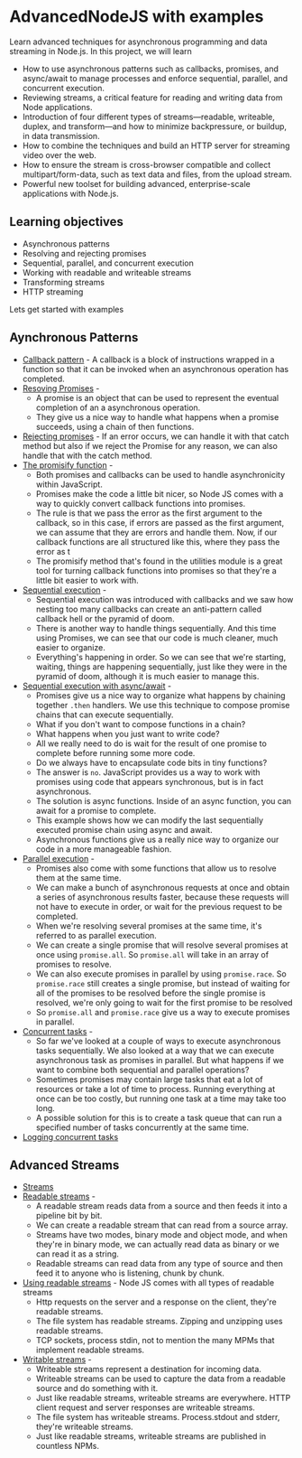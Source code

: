 # AdvancedNodeJS with examples

Learn advanced techniques for asynchronous programming and data streaming in Node.js.
In this project, we will learn

- How to use asynchronous patterns such as callbacks, promises, and async/await to manage processes and enforce sequential, parallel, and concurrent execution.
- Reviewing streams, a critical feature for reading and writing data from Node applications.
- Introduction of four different types of streams—readable, writeable, duplex, and transform—and how to minimize backpressure, or buildup, in data transmission.
- How to combine the techniques and build an HTTP server for streaming video over the web.
- How to ensure the stream is cross-browser compatible and collect multipart/form-data, such as text data and files, from the upload stream.
- Powerful new toolset for building advanced, enterprise-scale applications with Node.js.

## Learning objectives

- Asynchronous patterns
- Resolving and rejecting promises
- Sequential, parallel, and concurrent execution
- Working with readable and writeable streams
- Transforming streams
- HTTP streaming

Lets get started with examples

## Aynchronous Patterns

- [Callback pattern](AsynchromousPatterns/callback-patterns/index.js) - A callback is a block of instructions wrapped in a function so that it can be invoked when an asynchronous operation has completed.
- [Resoving Promises](AsynchromousPatterns/resolving-promises/index.js) -
  - A promise is an object that can be used to represent the eventual completion of an a asynchronous operation.
  - They give us a nice way to handle what happens when a promise succeeds, using a chain of then functions.
- [Rejecting promises](AsynchromousPatterns/rejecting-promises/index.js) - If an error occurs, we can handle it with that catch method but also if we reject the Promise for any reason, we can also handle that with the catch method.
- [The promisify function](AsynchromousPatterns/promisify-function/index.js) -
  - Both promises and callbacks can be used to handle asynchronicity within JavaScript.
  - Promises make the code a little bit nicer, so Node JS comes with a way to quickly convert callback functions into promises.
  - The rule is that we pass the error as the first argument to the callback, so in this case, if errors are passed as the first argument, we can assume that they are errors and handle them. Now, if our callback functions are all structured like this, where they pass the error as t
  - The promisify method that's found in the utilities module is a great tool for turning callback functions into promises so that they're a little bit easier to work with.
- [Sequential execution](AsynchromousPatterns/sequential-execution/index.js) -
  - Sequential execution was introduced with callbacks and we saw how nesting too many callbacks can create an anti-pattern called callback hell or the pyramid of doom.
  - There is another way to handle things sequentially. And this time using Promises, we can see that our code is much cleaner, much easier to organize.
  - Everything's happening in order. So we can see that we're starting, waiting, things are happening sequentially, just like they were in the pyramid of doom, although it is much easier to manage this.
- [Sequential execution with async/await](AsynchromousPatterns/sequential-execution-with-async-await) -
  - Promises give us a nice way to organize what happens by chaining together `.then` handlers. We use this technique to compose promise chains that can execute sequentially.
  - What if you don't want to compose functions in a chain?
  - What happens when you just want to write code?
  - All we really need to do is wait for the result of one promise to complete before running some more code.
  - Do we always have to encapsulate code bits in tiny functions?
  - The answer is `no`. JavaScript provides us a way to work with promises using code that appears synchronous, but is in fact asynchronous.
  - The solution is async functions. Inside of an async function, you can await for a promise to complete.
  - This example shows how we can modify the last sequentially executed promise chain using async and await.
  - Asynchronous functions give us a really nice way to organize our code in a more manageable fashion.
- [Parallel execution](AsynchromousPatterns/parallel-execution/index.js) -
  - Promises also come with some functions that allow us to resolve them at the same time.
  - We can make a bunch of asynchronous requests at once and obtain a series of asynchronous results faster, because these requests will not have to execute in order, or wait for the previous request to be completed.
  - When we're resolving several promises at the same time, it's referred to as parallel execution.
  - We can create a single promise that will resolve several promises at once using `promise.all`. So `promise.all` will take in an array of promises to resolve.
  - We can also execute promises in parallel by using `promise.race`. So `promise.race` still creates a single promise, but instead of waiting for all of the promises to be resolved before the single promise is resolved, we're only going to wait for the first promise to be resolved
  - So `promise.all` and `promise.race` give us a way to execute promises in parallel.
- [Concurrent tasks](AsynchromousPatterns/concurrent-tasks/index.js) -
  - So far we've looked at a couple of ways to execute asynchronous tasks sequentially. We also looked at a way that we can execute asynchronous task as promises in parallel. But what happens if we want to combine both sequential and parallel operations?
  - Sometimes promises may contain large tasks that eat a lot of resources or take a lot of time to process. Running everything at once can be too costly, but running one task at a time may take too long.
  - A possible solution for this is to create a task queue that can run a specified number of tasks concurrently at the same time.
- [Logging concurrent tasks](AsynchromousPatterns/logging-concurrent-tasks/index.js)

## Advanced Streams

- [Streams](AdvancedStreams/stream)
- [Readable streams](AdvancedStreams/readable-streams/index.js) -
  - A readable stream reads data from a source and then feeds it into a pipeline bit by bit.
  - We can create a readable stream that can read from a source array.
  - Streams have two modes, binary mode and object mode, and when they're in binary mode, we can actually read data as binary or we can read it as a string.
  - Readable streams can read data from any type of source and then feed it to anyone who is listening, chunk by chunk.
- [Using readable streams](AdvancedStreams/using-readable-streams/index.js) - Node JS comes with all types of readable streams
  - Http requests on the server and a response on the client, they're readable streams.
  - The file system has readable streams. Zipping and unzipping uses readable streams.
  - TCP sockets, process stdin, not to mention the many MPMs that implement readable streams.
- [Writable streams](AdvancedStreams/writable-streams/index.js) -
  - Writeable streams represent a destination for incoming data.
  - Writeable streams can be used to capture the data from a readable source and do something with it.
  - Just like readable streams, writeable streams are everywhere. HTTP client request and server responses are writeable streams.
  - The file system has writeable streams. Process.stdout and stderr, they're writeable streams.
  - Just like readable streams, writeable streams are published in countless NPMs.
